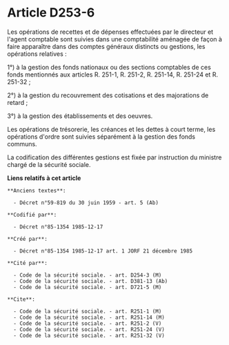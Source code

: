 # Article D253-6

Les opérations de recettes et de dépenses effectuées par le directeur et l'agent comptable sont suivies dans une comptabilité
aménagée de façon à faire apparaître dans des comptes généraux distincts ou gestions, les opérations relatives : 

1°) à la gestion des fonds nationaux ou des sections comptables de ces fonds mentionnés aux articles R. 251-1, R. 251-2, R.
251-14, R. 251-24 et R. 251-32 ; 

2°) à la gestion du recouvrement des cotisations et des majorations de retard ; 

3°) à la gestion des établissements et des oeuvres. 

Les opérations de trésorerie, les créances et les dettes à court terme, les opérations d'ordre sont suivies séparément à la
gestion des fonds communs. 

La codification des différentes gestions est fixée par instruction du ministre chargé de la sécurité sociale.

**Liens relatifs à cet article**

	**Anciens textes**:

	  - Décret n°59-819 du 30 juin 1959 - art. 5 (Ab)

	**Codifié par**:

	  - Décret n°85-1354 1985-12-17

	**Créé par**:

	  - Décret n°85-1354 1985-12-17 art. 1 JORF 21 décembre 1985

	**Cité par**:

	  - Code de la sécurité sociale. - art. D254-3 (M)
	  - Code de la sécurité sociale. - art. D381-13 (Ab)
	  - Code de la sécurité sociale. - art. D721-5 (M)

	**Cite**:

	  - Code de la sécurité sociale. - art. R251-1 (M)
	  - Code de la sécurité sociale. - art. R251-14 (M)
	  - Code de la sécurité sociale. - art. R251-2 (V)
	  - Code de la sécurité sociale. - art. R251-24 (V)
	  - Code de la sécurité sociale. - art. R251-32 (V)
